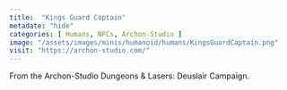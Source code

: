 ```yaml
---
title:  "Kings Guard Captain"
metadate: "hide"
categories: [ Humans, NPCs, Archon-Studio ]
image: "/assets/images/minis/humanoid/humans/KingsGuardCaptain.png"
visit: "https://archon-studio.com/"
---
```

From the Archon-Studio Dungeons & Lasers: Deuslair Campaign.